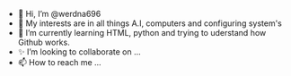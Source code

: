 - 👋 Hi, I’m @werdna696
- 👀 My interests are in all things A.I, computers and configuring system's 
- 🌱 I’m currently learning HTML, python and trying to uderstand how Github works.
- ✨ I’m looking to collaborate on ...
- 📫 How to reach me ...

<!---
werdna696/werdna696 is a ✨ special ✨ repository because its `README.md` (this file) appears on your GitHub profile.
You can click the Preview link to take a look at your changes.
--->
